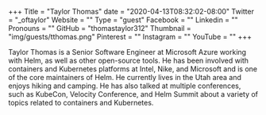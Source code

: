 +++
Title = "Taylor Thomas"
date = "2020-04-13T08:32:02-08:00"
Twitter = "_oftaylor"
Website = ""
Type = "guest"
Facebook = ""
Linkedin = ""
Pronouns = ""
GitHub = "thomastaylor312"
Thumbnail = "img/guests/tthomas.png"
Pinterest = ""
Instagram = ""
YouTube = ""
+++

Taylor Thomas is a Senior Software Engineer at Microsoft Azure working with Helm, as well as other open-source tools. He has been involved with containers and Kubernetes platforms at Intel, Nike, and Microsoft and is one of the core maintainers of Helm. He currently lives in the Utah area and enjoys hiking and camping. He has also talked at multiple conferences, such as KubeCon, Velocity Conference, and Helm Summit about a variety of topics related to containers and Kubernetes.
